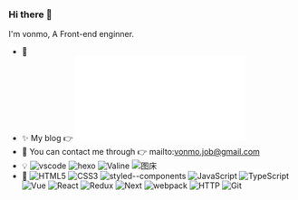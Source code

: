 ### Hi there 👋

I'm vonmo, A Front-end enginner.

- 🌱 
- ✨ My blog 👉 ![alileew](alileew.me)
- 💬 You can contact me through 👉 mailto:vonmo.job@gmail.com
- 💡
  ![vscode](https://img.shields.io/badge/%E5%BC%80%E5%8F%91%E5%B7%A5%E5%85%B7-VS%20Code-blue)
  ![hexo](https://img.shields.io/badge/blog-hexo-brightgreen)
  ![Valine](https://img.shields.io/badge/%E5%8D%9A%E5%AE%A2%E8%AF%84%E8%AE%BA-Valine-yellowgreen)
  ![图床](https://img.shields.io/badge/%E5%9B%BE%E5%BA%8A-PicGo%20%2B%20GitHub%20%2B%20jsDelivr-lightgrey)
- 🔧
  ![HTML5](https://img.shields.io/badge/-HTML5-red)
  ![CSS3](https://img.shields.io/badge/-CSS3-blue)
  ![styled--components](https://img.shields.io/badge/-styled--components-orange)
  ![JavaScript](https://img.shields.io/badge/-JavaScript-yellow)
  ![TypeScript](https://img.shields.io/badge/-TypeScript-blue)
  ![Vue](https://img.shields.io/badge/-Vue.js-green)
  ![React](https://img.shields.io/badge/-React-informational)
  ![Redux](https://img.shields.io/badge/-Redux-blue)
  ![Next](https://img.shields.io/badge/-Next.js-lightgrey)
  ![webpack](https://img.shields.io/badge/-webpack-blue)
  ![HTTP](https://img.shields.io/badge/-HTTP-yellowgreen)
  ![Git](https://img.shields.io/badge/-Git-orange)
 
<!--   <img src="https://github-readme-stats.vercel.app/api?username=alileew&theme=buefy&show_icons=true" width='350px' />
  <br /> 
  <img src="https://github-readme-stats.vercel.app/api/top-langs/?username=alileew&theme=buefy&layout=compact" width='350px' />
 -->
<!--   ![alileew GitHub stats](https://github-readme-stats.vercel.app/api?username=alileew&theme=buefy&show_icons=true) -->
<!--   ![Top Langs](https://github-readme-stats.vercel.app/api/top-langs/?username=alileew&theme=buefy&layout=compact) -->
<!--   ![](https://github.com/abhisheknaiidu/abhisheknaiidu/blob/master/code.gif?raw=true) -->

<!--
**alileew/alileew** is a ✨ _special_ ✨ repository because its `README.md` (this file) appears on your GitHub profile.

Here are some ideas to get you started:

- 🔭 I’m currently working on ...
- 🌱 I’m currently learning ...
- 👯 I’m looking to collaborate on ...
- 🤔 I’m looking for help with ...
- 💬 Ask me about ...
- 📫 How to reach me: ...
- 😄 Pronouns: ...
- ⚡ Fun fact: ...
-->
